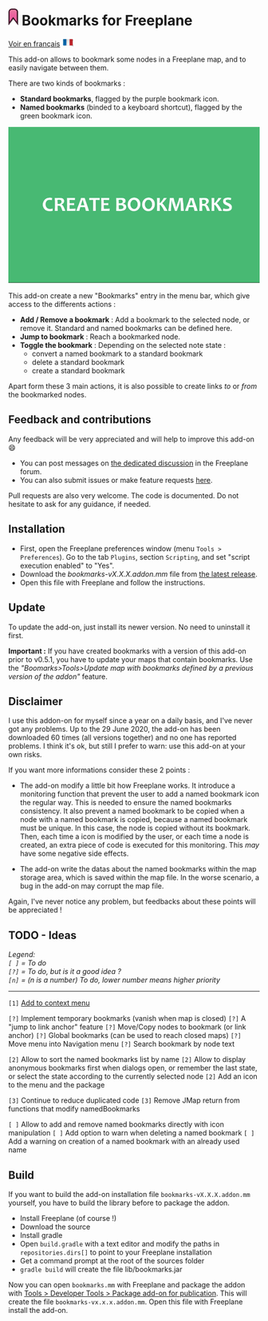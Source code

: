 # ![logo](doc/images/bookmark.png) Bookmarks for Freeplane

[Voir en français](README-fr.md) ![french flag](doc/images/french_flag_small.png)

This add-on allows to bookmark some nodes in a Freeplane map, and to easily navigate between them.

There are two kinds of bookmarks :

- **Standard bookmarks**, flagged by the purple bookmark icon.
- **Named bookmarks** (binded to a keyboard shortcut), flagged by the green bookmark icon.

![demo](doc/images/demo.gif)

This add-on create a new "Bookmarks" entry in the menu bar, which give access to the differents actions :

- **Add / Remove a bookmark** : Add a bookmark to the selected node, or remove it. Standard and named bookmarks can be defined here.
- **Jump to bookmark** : Reach a bookmarked node.
- **Toggle the bookmark** : Depending on the selected note state :
  - convert a named bookmark to a standard bookmark
  - delete a standard bookmark
  - create a standard bookmark

Apart form these 3 main actions, it is also possible to create links *to* or *from* the bookmarked nodes.
  
## Feedback and contributions

Any feedback will be very appreciated and will help to improve this add-on :smile:
- You can post messages on [the dedicated discussion](https://sourceforge.net/p/freeplane/discussion/758437/thread/ec280c4e/) in the Freeplane forum.
- You can also submit issues or make feature requests [here](../../issues).

Pull requests are also very welcome. The code is documented. Do not hesitate to ask for any guidance, if needed.

## Installation

- First, open the Freeplane preferences window (menu `Tools > Preferences`). Go to the tab `Plugins`, section `Scripting`, and set "script execution enabled" to "Yes".
- Download the *bookmarks-vX.X.X.addon.mm* file from [the latest release](../../releases).
- Open this file with Freeplane and follow the instructions.

## Update

To update the add-on, just install its newer version. No need to uninstall it first.

**Important :** If you have created bookmarks with a version of this add-on prior to v0.5.1, you have to update your maps that contain bookmarks. Use the *"Boomarks>Tools>Update map with bookmarks defined by a previous version of the addon"* feature.

## Disclaimer

I use this addon-on for myself since a year on a daily basis, and I've never got any problems. Up to the 29 June 2020, the add-on has been downloaded 60 times (all versions together) and no one has reported problems. I think it's ok, but still I prefer to warn: use this add-on at your own risks.

If you want more informations consider these 2 points :

- The add-on modify a little bit how Freeplane works. It introduce a monitoring function that prevent the user to add a named bookmark icon the regular way. This is needed to ensure the named bookmarks consistency. It also prevent a named bookmark to be copied when a node with a named bookmark is copied, because a named bookmark must be unique. In this case, the node is copied without its bookmark.  
Then, each time a icon is modified by the user, or each time a node is created, an extra piece of code is executed for this monitoring. This *may* have some negative side effects.

- The add-on write the datas about the named bookmarks within the map storage area, which is saved within the map file. In the worse scenario, a bug in the add-on may corrupt the map file.

Again, I've never notice any problem, but feedbacks about these points will be appreciated !

## TODO - Ideas

*Legend:  
`[ ]` = To do  
`[?]` = To do, but is it a good idea ?  
`[n]` = (n is a number) To do, lower number means higher priority*  

---

`[1]` [Add to context menu](https://sourceforge.net/p/freeplane/discussion/758437/thread/ec280c4e/?page=1&limit=25#5f30)

`[?]` Implement temporary bookmarks (vanish when map is closed)
`[?]` A "jump to link anchor" feature
`[?]` Move/Copy nodes to bookmark (or link anchor)
`[?]` Global bookmarks (can be used to reach closed maps)
`[?]` Move menu into Navigation menu
`[?]` Search bookmark by node text

`[2]` Allow to sort the named bookmarks list by name
`[2]` Allow to display anonymous bookmarks first when dialogs open, or remember the last state, or select the state according to the currently selected node
`[2]` Add an icon to the menu and the package

`[3]` Continue to reduce duplicated code
`[3]` Remove JMap return from functions that modify namedBookmarks

`[ ]` Allow to add and remove named bookmarks directly with icon manipulation
`[ ]` Add option to warn when deleting a named bookmark
`[ ]` Add a warning on creation of a named bookmark with an already used name

## Build

If you want to build the add-on installation file `bookmarks-vX.X.X.addon.mm` yourself, you have to build the library before to package the addon.

- Install Freeplane (of course !)
- Download the source
- Install gradle
- Open `build.gradle` with a text editor and modify the paths in `repositories.dirs[]` to point to your Freeplane installation
- Get a command prompt at the root of the sources folder
- `gradle build` will create the file lib/bookmarks.jar

Now you can open `bookmarks.mm` with Freeplane and package the addon with [Tools > Developer Tools > Package add-on for publication](https://freeplane.sourceforge.io/wiki/index.php/Add-ons_(Develop)). This will create the file `bookmarks-vx.x.x.addon.mm`. Open this file with Freeplane install the add-on.
